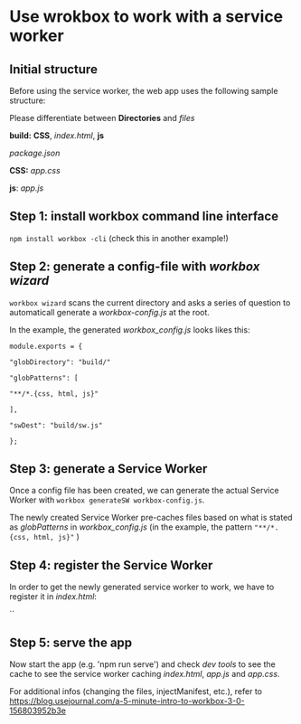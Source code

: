 # Use wrokbox to work with a service worker

## Initial structure
Before using the service worker, the web app uses the following sample structure:

Please differentiate between **Directories** and _files_

**build:** **CSS**, _index.html_, **js**

 _package.json_

**CSS:** _app.css_

**js**: _app.js_


## Step 1: install workbox command line interface
`npm install workbox -cli` (check this in another example!)

## Step 2: generate a config-file with _workbox wizard_
`workbox wizard` scans the current directory and asks a series of question to
automaticall generate a _workbox-config.js_ at the root.

In the example, the generated _workbox_config.js_ looks likes this:

`module.exports = {`

`"globDirectory": "build/"`

`"globPatterns": [`

`"**/*.{css, html, js}"`

` ], `

`"swDest": "build/sw.js"`

`};`

## Step 3: generate a Service Worker
Once a config file has been created, we can generate the actual Service Worker
with `workbox generateSW workbox-config.js`.

The newly created Service Worker pre-caches files based on what is stated as
_globPatterns_ in _workbox_config.js_ (in the example, the pattern
  `"**/*.{css, html, js}"` )  

## Step 4: register the Service Worker
In order to get the newly generated service worker to work, we have to register
it in _index.html_:

`<script>

if ('serviceWorker' in navigator) {

window.addEventListener('load', () => {

navigator.serviceWorker.register('/sw.js');

});

}

</script>`

## Step 5: serve the app
Now start the app (e.g. 'npm run serve') and check _dev tools_ to see the cache
to see the service worker caching _index.html_, _app.js_ and _app.css_.

For additional infos (changing the files, injectManifest, etc.), refer to
https://blog.usejournal.com/a-5-minute-intro-to-workbox-3-0-156803952b3e
